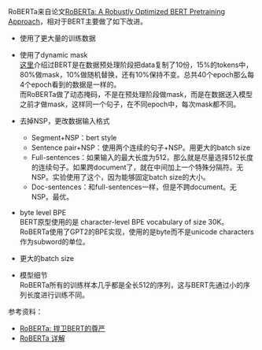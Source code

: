 RoBERTa来自论文[RoBERTa: A Robustly Optimized BERT Pretraining Approach](https://arxiv.org/pdf/1907.11692.pdf)，相对于BERT主要做了如下改进。

* 使用了更大量的训练数据
* 使用了dynamic mask <br/>
[这里](https://github.com/delionlper/nlp_notes/blob/main/BERT/%E6%A6%82%E8%BF%B0.md)介绍过BERT是在数据预处理阶段把data复制了10份，15%的tokens中，80%做mask，10%做随机替换，还有10%保持不变。总共40个epoch那么每4个epoch看到的数据是一样的。<br/>
而RoBERTa做了动态掩码，不是在预处理阶段做mask，而是在数据送入模型之前才做mask，这样同一个句子，在不同epoch中，每次mask都不同。
* 去掉NSP，更改数据输入格式 <br/>
    - Segment+NSP：bert style
    - Sentence pair+NSP：使用两个连续的句子+NSP。用更大的batch size
    - Full-sentences：如果输入的最大长度为512，那么就是尽量选择512长度的连续句子。如果跨document了，就在中间加上一个特殊分隔符。无NSP。实验使用了这个，因为能够固定batch size的大小。
    - Doc-sentences：和full-sentences一样，但是不跨document。无NSP。最优。

* byte level BPE <br/>
BERT原型使用的是 character-level BPE vocabulary of size 30K。RoBERTa使用了GPT2的BPE实现，使用的是byte而不是unicode characters作为subword的单位。

* 更大的batch size
* 模型细节 <br/>
RoBERTa所有的训练样本几乎都是全长512的序列，这与BERT先通过小的序列长度进行训练不同。

参考资料：
* [RoBERTa: 捍卫BERT的尊严](https://zhuanlan.zhihu.com/p/149249619)
* [RoBERTa 详解](https://zhuanlan.zhihu.com/p/103205929)
